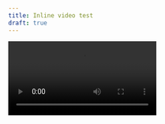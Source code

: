 ```yaml
---
title: Inline video test
draft: true
---
```


<video controls autoplay src="location-navigation.webm"/>
